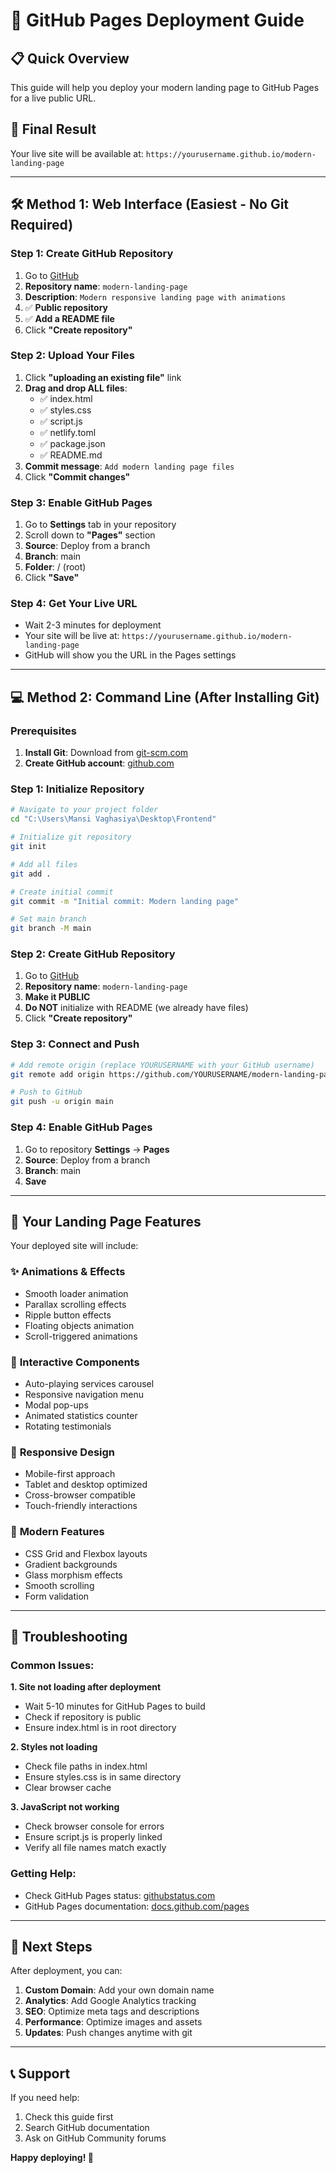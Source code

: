 # 🚀 GitHub Pages Deployment Guide

## 📋 Quick Overview
This guide will help you deploy your modern landing page to GitHub Pages for a live public URL.

## 🎯 Final Result
Your live site will be available at: `https://yourusername.github.io/modern-landing-page`

---

## 🛠️ Method 1: Web Interface (Easiest - No Git Required)

### Step 1: Create GitHub Repository
1. Go to [GitHub](https://github.com/new)
2. **Repository name**: `modern-landing-page`
3. **Description**: `Modern responsive landing page with animations`
4. ✅ **Public repository**
5. ✅ **Add a README file**
6. Click **"Create repository"**

### Step 2: Upload Your Files
1. Click **"uploading an existing file"** link
2. **Drag and drop ALL files**:
   - ✅ index.html
   - ✅ styles.css
   - ✅ script.js
   - ✅ netlify.toml
   - ✅ package.json
   - ✅ README.md
3. **Commit message**: `Add modern landing page files`
4. Click **"Commit changes"**

### Step 3: Enable GitHub Pages
1. Go to **Settings** tab in your repository
2. Scroll down to **"Pages"** section
3. **Source**: Deploy from a branch
4. **Branch**: main
5. **Folder**: / (root)
6. Click **"Save"**

### Step 4: Get Your Live URL
- Wait 2-3 minutes for deployment
- Your site will be live at: `https://yourusername.github.io/modern-landing-page`
- GitHub will show you the URL in the Pages settings

---

## 💻 Method 2: Command Line (After Installing Git)

### Prerequisites
1. **Install Git**: Download from [git-scm.com](https://git-scm.com/downloads/win)
2. **Create GitHub account**: [github.com](https://github.com)

### Step 1: Initialize Repository
```bash
# Navigate to your project folder
cd "C:\Users\Mansi Vaghasiya\Desktop\Frontend"

# Initialize git repository
git init

# Add all files
git add .

# Create initial commit
git commit -m "Initial commit: Modern landing page"

# Set main branch
git branch -M main
```

### Step 2: Create GitHub Repository
1. Go to [GitHub](https://github.com/new)
2. **Repository name**: `modern-landing-page`
3. **Make it PUBLIC**
4. **Do NOT** initialize with README (we already have files)
5. Click **"Create repository"**

### Step 3: Connect and Push
```bash
# Add remote origin (replace YOURUSERNAME with your GitHub username)
git remote add origin https://github.com/YOURUSERNAME/modern-landing-page.git

# Push to GitHub
git push -u origin main
```

### Step 4: Enable GitHub Pages
1. Go to repository **Settings** → **Pages**
2. **Source**: Deploy from a branch
3. **Branch**: main
4. **Save**

---

## 🎨 Your Landing Page Features

Your deployed site will include:

### ✨ **Animations & Effects**
- Smooth loader animation
- Parallax scrolling effects
- Ripple button effects
- Floating objects animation
- Scroll-triggered animations

### 🎠 **Interactive Components**
- Auto-playing services carousel
- Responsive navigation menu
- Modal pop-ups
- Animated statistics counter
- Rotating testimonials

### 📱 **Responsive Design**
- Mobile-first approach
- Tablet and desktop optimized
- Cross-browser compatible
- Touch-friendly interactions

### 🎯 **Modern Features**
- CSS Grid and Flexbox layouts
- Gradient backgrounds
- Glass morphism effects
- Smooth scrolling
- Form validation

---

## 🔧 Troubleshooting

### Common Issues:

**1. Site not loading after deployment**
- Wait 5-10 minutes for GitHub Pages to build
- Check if repository is public
- Ensure index.html is in root directory

**2. Styles not loading**
- Check file paths in index.html
- Ensure styles.css is in same directory
- Clear browser cache

**3. JavaScript not working**
- Check browser console for errors
- Ensure script.js is properly linked
- Verify all file names match exactly

### Getting Help:
- Check GitHub Pages status: [githubstatus.com](https://githubstatus.com)
- GitHub Pages documentation: [docs.github.com/pages](https://docs.github.com/pages)

---

## 🌟 Next Steps

After deployment, you can:

1. **Custom Domain**: Add your own domain name
2. **Analytics**: Add Google Analytics tracking
3. **SEO**: Optimize meta tags and descriptions
4. **Performance**: Optimize images and assets
5. **Updates**: Push changes anytime with git

---

## 📞 Support

If you need help:
1. Check this guide first
2. Search GitHub documentation
3. Ask on GitHub Community forums

**Happy deploying! 🚀**
